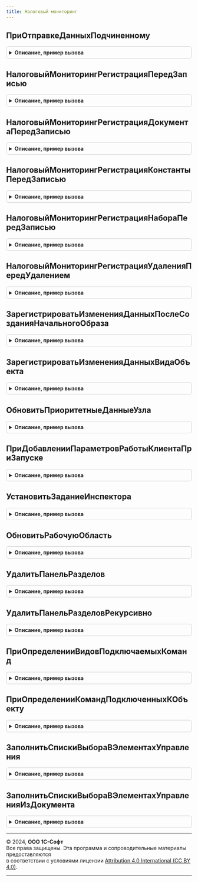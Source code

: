 ```yaml
---
title: Налоговый мониторинг
---
```



## ПриОтправкеДанныхПодчиненному
<details style="margin: 1em 0; padding: 0.5em; border: 1px solid #ccc; border-radius: 6px;">

<summary style="font-weight: bold; cursor: pointer;">Описание, пример вызова</summary>

```bsl

// Дополнительный обработчик одноименного события, возникающего при обмене данными в распределенной информационной базе.
// Выполняется после выполнения базовых алгоритмов библиотеки.
// Не выполняется, если отправка элемента данных была проигнорирована ранее.
//
// Параметры:
//  Источник                  - ПланОбменаОбъект - узел, для которого выполняется обмен.
//  ЭлементДанных             - Произвольный - см. описание одноименного обработчика в синтаксис-помощнике.
//  ОтправкаЭлемента          - ОтправкаЭлементаДанных - см. описание одноименного обработчика в синтаксис-помощнике.
//  СозданиеНачальногоОбраза  - Булево - см. описание одноименного обработчика в синтаксис-помощнике.
//
Процедура ПриОтправкеДанныхПодчиненному(Источник, ЭлементДанных, ОтправкаЭлемента, СозданиеНачальногоОбраза) Экспорт
```

Пример вызова
```bsl
НалоговыйМониторинг.ПриОтправкеДанныхПодчиненному(Источник, ЭлементДанных, ОтправкаЭлемента, СозданиеНачальногоОбраза) 
```
</details>

## НалоговыйМониторингРегистрацияПередЗаписью
<details style="margin: 1em 0; padding: 0.5em; border: 1px solid #ccc; border-radius: 6px;">

<summary style="font-weight: bold; cursor: pointer;">Описание, пример вызова</summary>

```bsl

Процедура НалоговыйМониторингРегистрацияПередЗаписью(Источник, Отказ) Экспорт
```

Пример вызова
```bsl
НалоговыйМониторинг.НалоговыйМониторингРегистрацияПередЗаписью(Источник, Отказ) 
```
</details>

## НалоговыйМониторингРегистрацияДокументаПередЗаписью
<details style="margin: 1em 0; padding: 0.5em; border: 1px solid #ccc; border-radius: 6px;">

<summary style="font-weight: bold; cursor: pointer;">Описание, пример вызова</summary>

```bsl

Процедура НалоговыйМониторингРегистрацияДокументаПередЗаписью(Источник, Отказ, РежимЗаписи, РежимПроведения) Экспорт
```

Пример вызова
```bsl
НалоговыйМониторинг.НалоговыйМониторингРегистрацияДокументаПередЗаписью(Источник, Отказ, РежимЗаписи, РежимПроведения) 
```
</details>

## НалоговыйМониторингРегистрацияКонстантыПередЗаписью
<details style="margin: 1em 0; padding: 0.5em; border: 1px solid #ccc; border-radius: 6px;">

<summary style="font-weight: bold; cursor: pointer;">Описание, пример вызова</summary>

```bsl

Процедура НалоговыйМониторингРегистрацияКонстантыПередЗаписью(Источник, Отказ) Экспорт
```

Пример вызова
```bsl
НалоговыйМониторинг.НалоговыйМониторингРегистрацияКонстантыПередЗаписью(Источник, Отказ) 
```
</details>

## НалоговыйМониторингРегистрацияНабораПередЗаписью
<details style="margin: 1em 0; padding: 0.5em; border: 1px solid #ccc; border-radius: 6px;">

<summary style="font-weight: bold; cursor: pointer;">Описание, пример вызова</summary>

```bsl

Процедура НалоговыйМониторингРегистрацияНабораПередЗаписью(Источник, Отказ, Замещение) Экспорт
```

Пример вызова
```bsl
НалоговыйМониторинг.НалоговыйМониторингРегистрацияНабораПередЗаписью(Источник, Отказ, Замещение) 
```
</details>

## НалоговыйМониторингРегистрацияУдаленияПередУдалением
<details style="margin: 1em 0; padding: 0.5em; border: 1px solid #ccc; border-radius: 6px;">

<summary style="font-weight: bold; cursor: pointer;">Описание, пример вызова</summary>

```bsl

Процедура НалоговыйМониторингРегистрацияУдаленияПередУдалением(Источник, Отказ) Экспорт
```

Пример вызова
```bsl
НалоговыйМониторинг.НалоговыйМониторингРегистрацияУдаленияПередУдалением(Источник, Отказ) 
```
</details>

## ЗарегистрироватьИзмененияДанныхПослеСозданияНачальногоОбраза
<details style="margin: 1em 0; padding: 0.5em; border: 1px solid #ccc; border-radius: 6px;">

<summary style="font-weight: bold; cursor: pointer;">Описание, пример вызова</summary>

```bsl

Процедура ЗарегистрироватьИзмененияДанныхПослеСозданияНачальногоОбраза(Узел) Экспорт
```

Пример вызова
```bsl
НалоговыйМониторинг.ЗарегистрироватьИзмененияДанныхПослеСозданияНачальногоОбраза(Узел) 
```
</details>

## ЗарегистрироватьИзмененияДанныхВидаОбъекта
<details style="margin: 1em 0; padding: 0.5em; border: 1px solid #ccc; border-radius: 6px;">

<summary style="font-weight: bold; cursor: pointer;">Описание, пример вызова</summary>

```bsl

Процедура ЗарегистрироватьИзмененияДанныхВидаОбъекта(Узел, Вид, БезусловноВыгружаемыеМетаданные) Экспорт
```

Пример вызова
```bsl
НалоговыйМониторинг.ЗарегистрироватьИзмененияДанныхВидаОбъекта(Узел, Вид, БезусловноВыгружаемыеМетаданные));
```
</details>

## ОбновитьПриоритетныеДанныеУзла
<details style="margin: 1em 0; padding: 0.5em; border: 1px solid #ccc; border-radius: 6px;">

<summary style="font-weight: bold; cursor: pointer;">Описание, пример вызова</summary>

```bsl

Процедура ОбновитьПриоритетныеДанныеУзла() Экспорт
```

Пример вызова
```bsl
НалоговыйМониторинг.ОбновитьПриоритетныеДанныеУзла() 
```
</details>

## ПриДобавленииПараметровРаботыКлиентаПриЗапуске
<details style="margin: 1em 0; padding: 0.5em; border: 1px solid #ccc; border-radius: 6px;">

<summary style="font-weight: bold; cursor: pointer;">Описание, пример вызова</summary>

```bsl

Процедура ПриДобавленииПараметровРаботыКлиентаПриЗапуске(Параметры) Экспорт
```

Пример вызова
```bsl
НалоговыйМониторинг.ПриДобавленииПараметровРаботыКлиентаПриЗапуске(Параметры) 
```
</details>

## УстановитьЗаданиеИнспектора
<details style="margin: 1em 0; padding: 0.5em; border: 1px solid #ccc; border-radius: 6px;">

<summary style="font-weight: bold; cursor: pointer;">Описание, пример вызова</summary>

```bsl

Процедура УстановитьЗаданиеИнспектора(ВключитьЗадание = Истина) Экспорт
```

Пример вызова
```bsl
НалоговыйМониторинг.УстановитьЗаданиеИнспектора(ВключитьЗадание);
```
</details>

## ОбновитьРабочуюОбласть
<details style="margin: 1em 0; padding: 0.5em; border: 1px solid #ccc; border-radius: 6px;">

<summary style="font-weight: bold; cursor: pointer;">Описание, пример вызова</summary>

```bsl

Процедура ОбновитьРабочуюОбласть(Параметры) Экспорт
```

Пример вызова
```bsl
НалоговыйМониторинг.ОбновитьРабочуюОбласть(Параметры));
```
</details>

## УдалитьПанельРазделов
<details style="margin: 1em 0; padding: 0.5em; border: 1px solid #ccc; border-radius: 6px;">

<summary style="font-weight: bold; cursor: pointer;">Описание, пример вызова</summary>

```bsl

Процедура УдалитьПанельРазделов(Параметры) Экспорт
```

Пример вызова
```bsl
НалоговыйМониторинг.УдалитьПанельРазделов(Параметры));
```
</details>

## УдалитьПанельРазделовРекурсивно
<details style="margin: 1em 0; padding: 0.5em; border: 1px solid #ccc; border-radius: 6px;">

<summary style="font-weight: bold; cursor: pointer;">Описание, пример вызова</summary>

```bsl

Процедура УдалитьПанельРазделовРекурсивно(КоллекцияИсточник, СоставИзменен) Экспорт
```

Пример вызова
```bsl
НалоговыйМониторинг.УдалитьПанельРазделовРекурсивно(КоллекцияИсточник, СоставИзменен));
```
</details>

## ПриОпределенииВидовПодключаемыхКоманд
<details style="margin: 1em 0; padding: 0.5em; border: 1px solid #ccc; border-radius: 6px;">

<summary style="font-weight: bold; cursor: pointer;">Описание, пример вызова</summary>

```bsl

// См. ПодключаемыеКомандыПереопределяемый.ПриОпределенииВидовПодключаемыхКоманд.
Процедура ПриОпределенииВидовПодключаемыхКоманд(ВидыПодключаемыхКоманд) Экспорт
```

Пример вызова
```bsl
НалоговыйМониторинг.ПриОпределенииВидовПодключаемыхКоманд(ВидыПодключаемыхКоманд) 
```
</details>

## ПриОпределенииКомандПодключенныхКОбъекту
<details style="margin: 1em 0; padding: 0.5em; border: 1px solid #ccc; border-radius: 6px;">

<summary style="font-weight: bold; cursor: pointer;">Описание, пример вызова</summary>

```bsl

// См. ПодключаемыеКомандыПереопределяемый.ПриОпределенииКомандПодключенныхКОбъекту.
Процедура ПриОпределенииКомандПодключенныхКОбъекту(НастройкиФормы, Источники, ПодключенныеОтчетыИОбработки, Команды) Экспорт
```

Пример вызова
```bsl
НалоговыйМониторинг.ПриОпределенииКомандПодключенныхКОбъекту(НастройкиФормы, Источники, ПодключенныеОтчетыИОбработки, Команды) 
```
</details>

## ЗаполнитьСпискиВыбораВЭлементахУправления
<details style="margin: 1em 0; padding: 0.5em; border: 1px solid #ccc; border-radius: 6px;">

<summary style="font-weight: bold; cursor: pointer;">Описание, пример вызова</summary>

```bsl

Процедура ЗаполнитьСпискиВыбораВЭлементахУправления(ЭлементФормы, ИмяОтчета, Макет, Область) Экспорт
```

Пример вызова
```bsl
НалоговыйМониторинг.ЗаполнитьСпискиВыбораВЭлементахУправления(ЭлементФормы, ИмяОтчета, Макет, Область) 
```
</details>

## ЗаполнитьСпискиВыбораВЭлементахУправленияИзДокумента
<details style="margin: 1em 0; padding: 0.5em; border: 1px solid #ccc; border-radius: 6px;">

<summary style="font-weight: bold; cursor: pointer;">Описание, пример вызова</summary>

```bsl

Процедура ЗаполнитьСпискиВыбораВЭлементахУправленияИзДокумента(ЭлементФормы, ИмяДокумента, Макет, Область) Экспорт
```

Пример вызова
```bsl
НалоговыйМониторинг.ЗаполнитьСпискиВыбораВЭлементахУправленияИзДокумента(ЭлементФормы, ИмяДокумента, Макет, Область) 
```
</details>

---

© 2024, **ООО 1С-Софт**  
Все права защищены. Эта программа и сопроводительные материалы предоставляются  
в соответствии с условиями лицензии [Attribution 4.0 International (CC BY 4.0)](https://creativecommons.org/licenses/by/4.0/legalcode).

---
